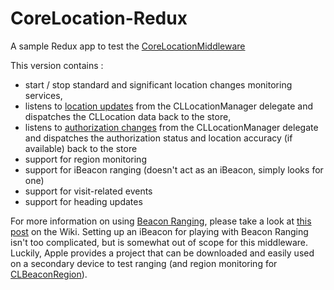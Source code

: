 # CoreLocation-Redux
A sample Redux app to test the [CoreLocationMiddleware](https://github.com/SwiftRex/CoreLocationMiddleware)

This version contains : 

* start / stop standard and significant location changes monitoring services,
* listens to [location updates](https://developer.apple.com/documentation/corelocation/cllocationmanagerdelegate/1423615-locationmanager) from the CLLocationManager delegate and dispatches the CLLocation data back to the store,
* listens to [authorization changes](https://developer.apple.com/documentation/corelocation/cllocationmanagerdelegate/3563956-locationmanagerdidchangeauthoriz) from the CLLocationManager delegate and dispatches the authorization status and location accuracy (if available) back to the store
* support for region monitoring
* support for iBeacon ranging (doesn't act as an iBeacon, simply looks for one)
* support for visit-related events
* support for heading updates

For more information on using [Beacon Ranging](https://developer.apple.com/documentation/corelocation/ranging_for_beacons), please take a look at [this post](https://github.com/npvisual/CoreLocation-Redux/wiki/Using-Beacon-Ranging) on the Wiki. Setting up an iBeacon for playing with Beacon Ranging isn't too complicated, but is somewhat out of scope for this middleware. Luckily, Apple provides a project that can be downloaded and easily used on a secondary device to test ranging (and region monitoring for [CLBeaconRegion](https://developer.apple.com/documentation/corelocation/clbeaconregion)).
